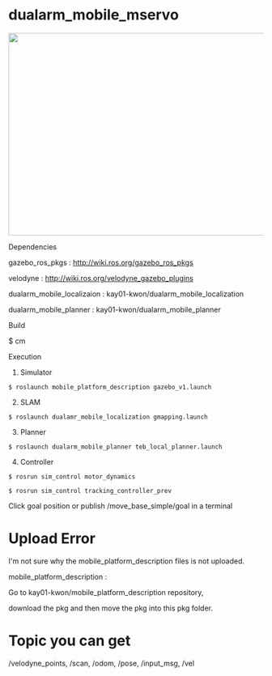 # dualarm_mobile_mservo

<img src="picture/mecanum_wheel.png" width="700" height="400" />

Dependencies

gazebo_ros_pkgs : http://wiki.ros.org/gazebo_ros_pkgs

velodyne : http://wiki.ros.org/velodyne_gazebo_plugins

dualarm_mobile_localizaion : kay01-kwon/dualarm_mobile_localization

dualarm_mobile_planner : kay01-kwon/dualarm_mobile_planner

Build

$ cm

Execution

1. Simulator
```
$ roslaunch mobile_platform_description gazebo_v1.launch
```
2. SLAM
```
$ roslaunch dualamr_mobile_localization gmapping.launch
```
3. Planner
```
$ roslaunch dualarm_mobile_planner teb_local_planner.launch
```
4. Controller
```
$ rosrun sim_control motor_dynamics
```
```
$ rosrun sim_control tracking_controller_prev
```
Click goal position or publish /move_base_simple/goal in a terminal

# Upload Error

I'm not sure why the mobile_platform_description files is not uploaded. 

mobile_platform_description : 

Go to kay01-kwon/mobile_platform_description repository, 

download the pkg and then move the pkg into this pkg folder.

# Topic you can get

/velodyne_points, /scan, /odom, /pose, /input_msg, /vel

